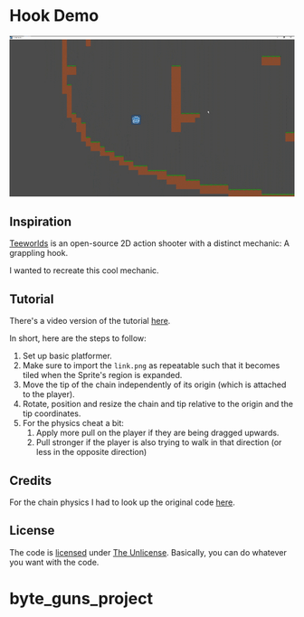 # Hook Demo

![The final product](Result.gif)

## Inspiration

[Teeworlds](https://teeworlds.com/) is an open-source 2D action shooter with a distinct mechanic: A grappling hook.

I wanted to recreate this cool mechanic.

## Tutorial

There's a video version of the tutorial [here](https://youtu.be/Wzrw6_KDMl4).

In short, here are the steps to follow:

1. Set up basic platformer.
2. Make sure to import the `link.png` as repeatable such that it becomes tiled when the Sprite's region is expanded.
3. Move the tip of the chain independently of its origin (which is attached to the player).
4. Rotate, position and resize the chain and tip relative to the origin and the tip coordinates.
5. For the physics cheat a bit:
    1. Apply more pull on the player if they are being dragged upwards.
    2. Pull stronger if the player is also trying to walk in that direction (or less in the opposite direction)

## Credits

For the chain physics I had to look up the original code [here](https://github.com/teeworlds/teeworlds/tree/cd96bda72a9228849ac14199e3daaff906341223/src/game/gamecore.cpp#L262).

## License

The code is [licensed](LICENSE) under [The Unlicense](https://unlicense.org/).
Basically, you can do whatever you want with the code.
# byte_guns_project
